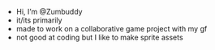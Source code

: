 - Hi, I’m @Zumbuddy
- it/its primarily
- made to work on a collaborative game project with my gf
- not good at coding but I like to make sprite assets
<!---
Zumbuddy/Zumbuddy is a ✨ special ✨ repository because its `README.md` (this file) appears on your GitHub profile.
You can click the Preview link to take a look at your changes.
--->
